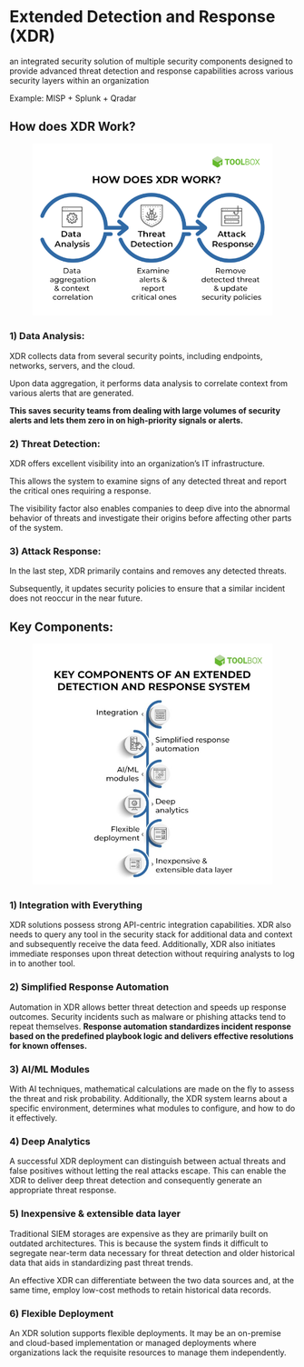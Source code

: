 # Extended Detection and Response (XDR)

an integrated security solution of multiple security components designed to provide advanced threat detection and response capabilities across various security layers within an organization

Example: MISP + Splunk + Qradar

## How does XDR Work?

<figure><img src="../../.gitbook/assets/image (1) (1) (1).png" alt=""><figcaption></figcaption></figure>

### 1) Data Analysis:

XDR collects data from several security points, including endpoints, networks, servers, and the cloud.

Upon data aggregation, it performs data analysis to correlate context from various alerts that are generated.

**This saves security teams from dealing with large volumes of security alerts and lets them zero in on high-priority signals or alerts.**

### 2) Threat Detection:

XDR offers excellent visibility into an organization’s IT infrastructure.

This allows the system to examine signs of any detected threat and report the critical ones requiring a response.&#x20;

The visibility factor also enables companies to deep dive into the abnormal behavior of threats and investigate their origins before affecting other parts of the system.

### 3) Attack Response:

In the last step, XDR primarily contains and removes any detected threats.&#x20;

Subsequently, it updates security policies to ensure that a similar incident does not reoccur in the near future.

## Key Components:

<figure><img src="../../.gitbook/assets/image (2) (1) (1).png" alt=""><figcaption></figcaption></figure>

### 1) Integration with Everything

XDR solutions possess strong API-centric integration capabilities. XDR also needs to query any tool in the security stack for additional data and context and subsequently receive the data feed. Additionally, XDR also initiates immediate responses upon threat detection without requiring analysts to log in to another tool.

### 2) Simplified Response Automation

Automation in XDR allows better threat detection and speeds up response outcomes. Security incidents such as malware or phishing attacks tend to repeat themselves. **Response automation standardizes incident response based on the predefined playbook logic and delivers effective resolutions for known offenses.**

### 3) AI/ML Modules

With AI techniques, mathematical calculations are made on the fly to assess the threat and risk probability. Additionally, the XDR system learns about a specific environment, determines what modules to configure, and how to do it effectively.

### 4) Deep Analytics

A successful XDR deployment can distinguish between actual threats and false positives without letting the real attacks escape. This can enable the XDR to deliver deep threat detection and consequently generate an appropriate threat response.

### 5) Inexpensive & extensible data layer

Traditional SIEM storages are expensive as they are primarily built on outdated architectures. This is because the system finds it difficult to segregate near-term data necessary for threat detection and older historical data that aids in standardizing past threat trends.

An effective XDR can differentiate between the two data sources and, at the same time, employ low-cost methods to retain historical data records.

### 6) Flexible Deployment

An XDR solution supports flexible deployments. It may be an on-premise and cloud-based implementation or managed deployments where organizations lack the requisite resources to manage them independently.
